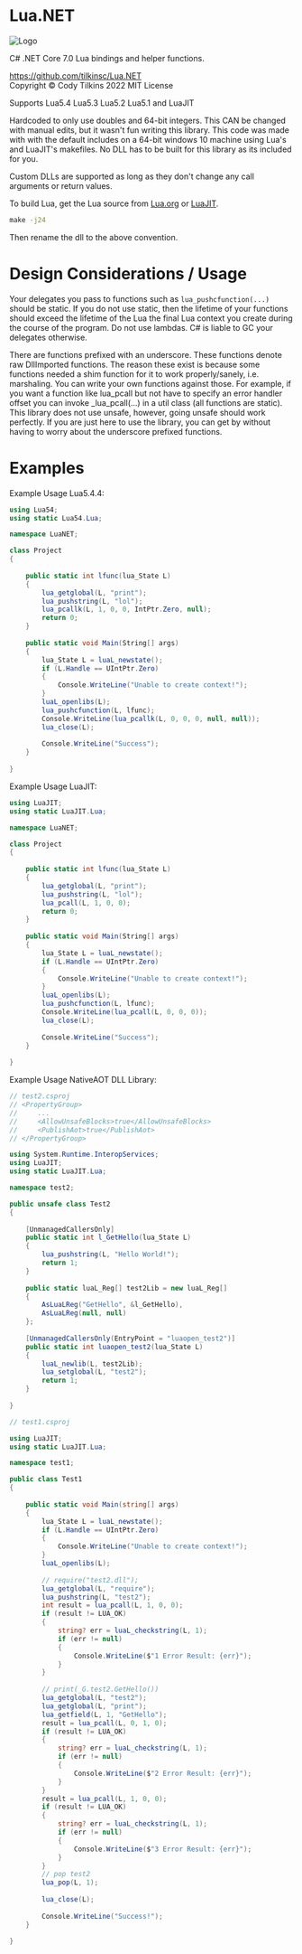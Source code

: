# Lua.NET
![Logo](https://raw.githubusercontent.com/tilkinsc/Lua.NET/main/Lua.NET.Logo.png)

C# .NET Core 7.0 Lua bindings and helper functions.

https://github.com/tilkinsc/Lua.NET  
Copyright © Cody Tilkins 2022 MIT License  

Supports Lua5.4 Lua5.3 Lua5.2 Lua5.1 and LuaJIT  

Hardcoded to only use doubles and 64-bit integers.
This CAN be changed with manual edits, but it wasn't fun writing this library.
This code was made with with the default includes on a 64-bit windows 10 machine using Lua's and LuaJIT's makefiles.
No DLL has to be built for this library as its included for you.

Custom DLLs are supported as long as they don't change any call arguments or return values.

To build Lua, get the Lua source from [Lua.org](https://www.lua.org/download.html) or [LuaJIT](https://luajit.org/download.html).
```bat
make -j24
```
Then rename the dll to the above convention.

# Design Considerations / Usage

Your delegates you pass to functions such as `lua_pushcfunction(...)` should be static.
If you do not use static, then the lifetime of your functions should exceed the lifetime of the Lua the final Lua context you create during the course of the program.
Do not use lambdas.
C# is liable to GC your delegates otherwise.

There are functions prefixed with an underscore.
These functions denote raw DllImported functions.
The reason these exist is because some functions needed a shim function for it to work properly/sanely, i.e. marshaling.
You can write your own functions against those.
For example, if you want a function like lua_pcall but not have to specify an error handler offset you can invoke _lua_pcall(...) in a util class (all functions are static).
This library does not use unsafe, however, going unsafe should work perfectly.
If you are just here to use the library, you can get by without having to worry about the underscore prefixed functions.

# Examples

Example Usage Lua5.4.4:
```C#
using Lua54;
using static Lua54.Lua;

namespace LuaNET;

class Project
{
	
	public static int lfunc(lua_State L)
	{
		lua_getglobal(L, "print");
		lua_pushstring(L, "lol");
		lua_pcallk(L, 1, 0, 0, IntPtr.Zero, null);
		return 0;
	}
	
	public static void Main(String[] args)
	{
		lua_State L = luaL_newstate();
		if (L.Handle == UIntPtr.Zero)
		{
			Console.WriteLine("Unable to create context!");
		}
		luaL_openlibs(L);
		lua_pushcfunction(L, lfunc);
		Console.WriteLine(lua_pcallk(L, 0, 0, 0, null, null));
		lua_close(L);
		
		Console.WriteLine("Success");
	}
	
}
```

Example Usage LuaJIT:
```C#
using LuaJIT;
using static LuaJIT.Lua;

namespace LuaNET;

class Project
{
	
	public static int lfunc(lua_State L)
	{
		lua_getglobal(L, "print");
		lua_pushstring(L, "lol");
		lua_pcall(L, 1, 0, 0);
		return 0;
	}
	
	public static void Main(String[] args)
	{
		lua_State L = luaL_newstate();
		if (L.Handle == UIntPtr.Zero)
		{
			Console.WriteLine("Unable to create context!");
		}
		luaL_openlibs(L);
		lua_pushcfunction(L, lfunc);
		Console.WriteLine(lua_pcall(L, 0, 0, 0));
		lua_close(L);
		
		Console.WriteLine("Success");
	}
	
}
```

Example Usage NativeAOT DLL Library:
```C#
// test2.csproj
// <PropertyGroup>
//     ...
//     <AllowUnsafeBlocks>true</AllowUnsafeBlocks>
//     <PublishAot>true</PublishAot>
// </PropertyGroup>

using System.Runtime.InteropServices;
using LuaJIT;
using static LuaJIT.Lua;

namespace test2;

public unsafe class Test2
{
	
	[UnmanagedCallersOnly]
	public static int l_GetHello(lua_State L)
	{
		lua_pushstring(L, "Hello World!");
		return 1;
	}
	
	public static luaL_Reg[] test2Lib = new luaL_Reg[]
	{
		AsLuaLReg("GetHello", &l_GetHello),
		AsLuaLReg(null, null)
	};
	
	[UnmanagedCallersOnly(EntryPoint = "luaopen_test2")]
	public static int luaopen_test2(lua_State L)
	{
		luaL_newlib(L, test2Lib);
		lua_setglobal(L, "test2");
		return 1;
	}
	
}

// test1.csproj

using LuaJIT;
using static LuaJIT.Lua;

namespace test1;

public class Test1
{
	
	public static void Main(string[] args)
	{
		lua_State L = luaL_newstate();
		if (L.Handle == UIntPtr.Zero)
		{
			Console.WriteLine("Unable to create context!");
		}
		luaL_openlibs(L);
		
		// require("test2.dll");
		lua_getglobal(L, "require");
		lua_pushstring(L, "test2");
		int result = lua_pcall(L, 1, 0, 0);
		if (result != LUA_OK)
		{
			string? err = luaL_checkstring(L, 1);
			if (err != null)
			{
				Console.WriteLine($"1 Error Result: {err}");
			}
		}
		
		// print(_G.test2.GetHello())
		lua_getglobal(L, "test2");
		lua_getglobal(L, "print");
		lua_getfield(L, 1, "GetHello");
		result = lua_pcall(L, 0, 1, 0);
		if (result != LUA_OK)
		{
			string? err = luaL_checkstring(L, 1);
			if (err != null)
			{
				Console.WriteLine($"2 Error Result: {err}");
			}
		}
		result = lua_pcall(L, 1, 0, 0);
		if (result != LUA_OK)
		{
			string? err = luaL_checkstring(L, 1);
			if (err != null)
			{
				Console.WriteLine($"3 Error Result: {err}");
			}
		}
		// pop test2
		lua_pop(L, 1);
		
		lua_close(L);
		
		Console.WriteLine("Success!");
	}
	
}
```
